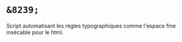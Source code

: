 <code>&8239;</code>
=======

Script automatisant les règles typographiques comme l'espace fine insécable pour le html.
